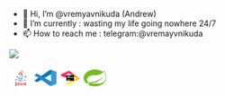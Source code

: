 - 👋 Hi, I’m @vremyavnikuda (Andrew)
- 🌱 I’m currently : wasting my life going nowhere 24/7
- 📫 How to reach me : telegram:@vremayvnikuda
<div>
  <a href="https://github.com/vremyavnikuda">
  <img height="180em" src="http://grs-vremyavnikuda.vercel.app/api?username=vremyavnikuda&hide=contribs&count_private=true&show_icons=true&theme=transparent" />
  </a>
</div>

<div style="display: inline_block"><br>
  <img align="center" height="30" width="40" src="https://github.com/devicons/devicon/blob/master/icons/java/java-original-wordmark.svg"/>
  <img align="center" height="30" width="40" src="https://github.com/devicons/devicon/raw/master/icons/vscode/vscode-original.svg"/>
  <img align="center" height="30" width="40" src="https://github.com/devicons/devicon/blob/master/icons/jetbrains/jetbrains-original.svg"/>
  <img align="center" height="30" width="40" src="https://github.com/devicons/devicon/blob/master/icons/spring/spring-original.svg"/>
</div>


<!---
vremyavnikuda/vremyavnikuda is a ✨ special ✨ repository because its `README.md` (this file) appears on your GitHub profile.
You can click the Preview link to take a look at your changes.
--->
